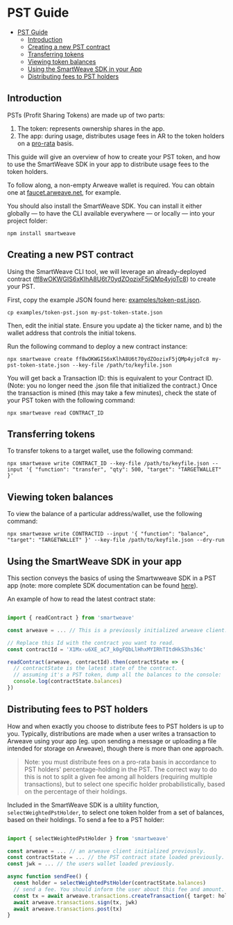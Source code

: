 # PST Guide

- [PST Guide](#pst-guide)
  - [Introduction](#introduction)
  - [Creating a new PST contract](#creating-a-new-pst-contract)
  - [Transferring tokens](#transferring-tokens)
  - [Viewing token balances](#viewing-token-balances)
  - [Using the SmartWeave SDK in your App](#using-the-smartweave-sdk-in-your-app)
  - [Distributing fees to PST holders](#distributing-fees-to-pst-holders)

## Introduction

PSTs (Profit Sharing Tokens) are made up of two parts:

1. The token: represents ownership shares in the app.
2. The app: during usage, distributes usage fees in AR to the token holders on a [pro-rata](https://en.wikipedia.org/wiki/Pro_rata) basis.

This guide will give an overview of how to create your PST token, and how to use the SmartWeave SDK in your app to distribute usage fees to the token holders.

To follow along, a non-empty Arweave wallet is required. You can obtain one at [faucet.arweave.net](https://faucet.arweave.net), for example.

You should also install the SmartWeave SDK. You can install it either globally — to have the CLI available everywhere — or locally — into your project folder:

```
npm install smartweave
```

## Creating a new PST contract

Using the SmartWeave CLI tool, we will leverage an already-deployed contract ([ff8wOKWGIS6xKlhA8U6t70ydZOozixF5jQMp4yjoTc8](https://arweave.net/ff8wOKWGIS6xKlhA8U6t70ydZOozixF5jQMp4yjoTc8)) to create your PST.

First, copy the example JSON found here: [examples/token-pst.json](examples/token-pst.json).

`cp examples/token-pst.json my-pst-token-state.json`

Then, edit the initial state. Ensure you update a) the ticker name, and b) the wallet address that controls the initial tokens.

Run the following command to deploy a new contract instance:

`npx smartweave create ff8wOKWGIS6xKlhA8U6t70ydZOozixF5jQMp4yjoTc8 my-pst-token-state.json --key-file /path/to/keyfile.json`

You will get back a Transaction ID: this is equivalent to your Contract ID. (Note: you no longer need the .json file that initialized the contract.) Once the transaction is mined (this may take a few minutes), check the state of your PST token with the following command:

`npx smartweave read CONTRACT_ID`

## Transferring tokens 

To transfer tokens to a target wallet, use the following command:

`npx smartweave write CONTRACT_ID --key-file /path/to/keyfile.json --input '{ "function": "transfer", "qty": 500, "target": "TARGETWALLET" }'`

## Viewing token balances

To view the balance of a particular address/wallet, use the following command:

`npx smartweave write CONTRACTID --input '{ "function": "balance", "target": "TARGETWALLET" }' --key-file /path/to/keyfile.json --dry-run`

## Using the SmartWeave SDK in your app

This section conveys the basics of using the Smartwweave SDK in a PST app (note: more complete SDK documentation can be found [here](SDK.md)).

An example of how to read the latest contract state:

```typescript

import { readContract } from 'smartweave'

const arweave = ... // This is a previously initialized arweave client.

// Replace this Id with the contract you want to read.
const contractId = 'X1Mx-u6XE_aC7_k0gFQbLlHhxMYIRhTItdHkS3hs36c'

readContract(arweave, contractId).then(contractState => {
  // contractState is the latest state of the contract.
  // assuming it's a PST token, dump all the balances to the console:
  console.log(contractState.balances)
})
```

## Distributing fees to PST holders

How and when exactly you choose to distribute fees to PST holders is up to you. Typically, distributions are made when a user writes a transaction to Arweave using your app (eg. upon sending a message or uploading a file intended for storage on Arweave), though there is more than one approach.

> Note: you must distribute fees on a pro-rata basis in accordance to PST holders' percentage-holding in the PST. The correct way to do this is not to split a given fee among all holders (requiring multiple transactions), but to select one specific holder probabilistically, based on the percentage of their holdings.

Included in the SmartWeave SDK is a ultility function, `selectWeightedPstHolder`, to select one token holder from a set of balances, based on their holdings. To send a fee to a PST holder:

```typescript

import { selectWeightedPstHolder } from 'smartweave'

const arweave = ... // an arweave client initialized previously.
const contractState = ... // the PST contract state loaded previously.
const jwk = ... // the users wallet loaded previously.

async function sendFee() {
  const holder = selectWeightedPstHolder(contractState.balances)
  // send a fee. You should inform the user about this fee and amount.
  const tx = await arweave.transactions.createTransaction({ target: holder, quantity: 0.1 }, jwk)
  await arweave.transactions.sign(tx, jwk)
  await arweave.transactions.post(tx)
}
```
